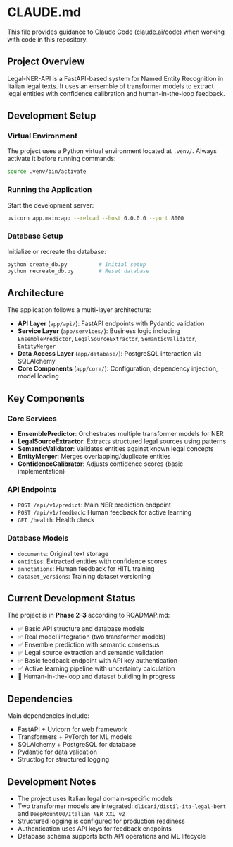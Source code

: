 # CLAUDE.md

This file provides guidance to Claude Code (claude.ai/code) when working with code in this repository.

## Project Overview

Legal-NER-API is a FastAPI-based system for Named Entity Recognition in Italian legal texts. It uses an ensemble of transformer models to extract legal entities with confidence calibration and human-in-the-loop feedback.

## Development Setup

### Virtual Environment
The project uses a Python virtual environment located at `.venv/`. Always activate it before running commands:
```bash
source .venv/bin/activate
```

### Running the Application
Start the development server:
```bash
uvicorn app.main:app --reload --host 0.0.0.0 --port 8000
```

### Database Setup
Initialize or recreate the database:
```bash
python create_db.py          # Initial setup
python recreate_db.py        # Reset database
```

## Architecture

The application follows a multi-layer architecture:

- **API Layer** (`app/api/`): FastAPI endpoints with Pydantic validation
- **Service Layer** (`app/services/`): Business logic including `EnsemblePredictor`, `LegalSourceExtractor`, `SemanticValidator`, `EntityMerger`
- **Data Access Layer** (`app/database/`): PostgreSQL interaction via SQLAlchemy
- **Core Components** (`app/core/`): Configuration, dependency injection, model loading

## Key Components

### Core Services
- **EnsemblePredictor**: Orchestrates multiple transformer models for NER
- **LegalSourceExtractor**: Extracts structured legal sources using patterns
- **SemanticValidator**: Validates entities against known legal concepts
- **EntityMerger**: Merges overlapping/duplicate entities
- **ConfidenceCalibrator**: Adjusts confidence scores (basic implementation)

### API Endpoints
- `POST /api/v1/predict`: Main NER prediction endpoint
- `POST /api/v1/feedback`: Human feedback for active learning
- `GET /health`: Health check

### Database Models
- `documents`: Original text storage
- `entities`: Extracted entities with confidence scores
- `annotations`: Human feedback for HITL training
- `dataset_versions`: Training dataset versioning

## Current Development Status

The project is in **Phase 2-3** according to ROADMAP.md:
- ✅ Basic API structure and database models
- ✅ Real model integration (two transformer models)
- ✅ Ensemble prediction with semantic consensus
- ✅ Legal source extraction and semantic validation
- ✅ Basic feedback endpoint with API key authentication
- ✅ Active learning pipeline with uncertainty calculation
- 🔄 Human-in-the-loop and dataset building in progress

## Dependencies

Main dependencies include:
- FastAPI + Uvicorn for web framework
- Transformers + PyTorch for ML models
- SQLAlchemy + PostgreSQL for database
- Pydantic for data validation
- Structlog for structured logging

## Development Notes

- The project uses Italian legal domain-specific models
- Two transformer models are integrated: `dlicari/distil-ita-legal-bert` and `DeepMount00/Italian_NER_XXL_v2`
- Structured logging is configured for production readiness
- Authentication uses API keys for feedback endpoints
- Database schema supports both API operations and ML lifecycle